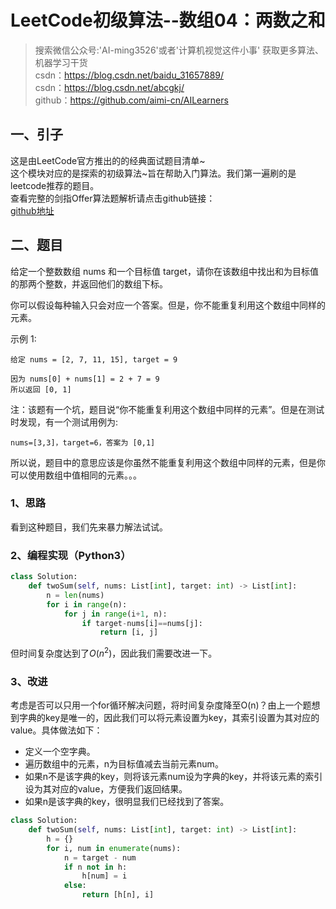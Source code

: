# LeetCode初级算法--数组04：两数之和

> 搜索微信公众号:'AI-ming3526'或者'计算机视觉这件小事' 获取更多算法、机器学习干货  
> csdn：https://blog.csdn.net/baidu_31657889/  
> csdn：https://blog.csdn.net/abcgkj/  
> github：https://github.com/aimi-cn/AILearners

## 一、引子

这是由LeetCode官方推出的的经典面试题目清单~  
这个模块对应的是探索的初级算法~旨在帮助入门算法。我们第一遍刷的是leetcode推荐的题目。  
查看完整的剑指Offer算法题解析请点击github链接：  
[github地址](https://github.com/aimi-cn/AILearners/tree/master/blog/Algorithm/leetcode/primary_algorithms)

## 二、题目

给定一个整数数组 nums 和一个目标值 target，请你在该数组中找出和为目标值的那两个整数，并返回他们的数组下标。

你可以假设每种输入只会对应一个答案。但是，你不能重复利用这个数组中同样的元素。

示例 1:

```
给定 nums = [2, 7, 11, 15], target = 9

因为 nums[0] + nums[1] = 2 + 7 = 9
所以返回 [0, 1]
```

注：该题有一个坑，题目说“你不能重复利用这个数组中同样的元素”。但是在测试时发现，有一个测试用例为:

```
nums=[3,3]，target=6，答案为 [0,1] 
```

所以说，题目中的意思应该是你虽然不能重复利用这个数组中同样的元素，但是你可以使用数组中值相同的元素。。。

### 1、思路

看到这种题目，我们先来暴力解法试试。

### 2、编程实现（Python3）

```python
class Solution:
    def twoSum(self, nums: List[int], target: int) -> List[int]:
        n = len(nums) 
        for i in range(n):
            for j in range(i+1, n):
                if target-nums[i]==nums[j]:
                    return [i, j]
```

但时间复杂度达到了$O(n^2)$，因此我们需要改进一下。

### 3、改进

考虑是否可以只用一个for循环解决问题，将时间复杂度降至O(n)？由上一个题想到字典的key是唯一的，因此我们可以将元素设置为key，其索引设置为其对应的value。具体做法如下：

- 定义一个空字典。
- 遍历数组中的元素，n为目标值减去当前元素num。
- 如果n不是该字典的key，则将该元素num设为字典的key，并将该元素的索引设为其对应的value，方便我们返回结果。
- 如果n是该字典的key，很明显我们已经找到了答案。

```python
class Solution:
    def twoSum(self, nums: List[int], target: int) -> List[int]:
        h = {}
        for i, num in enumerate(nums):
            n = target - num
            if n not in h:
                h[num] = i
            else:
                return [h[n], i]
```